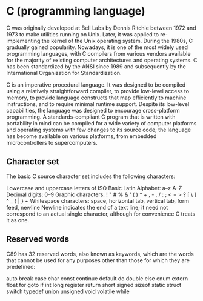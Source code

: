 # C (programming language)


C was originally developed at Bell Labs by Dennis Ritchie between 1972 and 1973 to make utilities running on Unix. Later, it was applied to re-implementing the kernel of the Unix operating system. During the 1980s, C gradually gained popularity. Nowadays, it is one of the most widely used programming languages, with C compilers from various vendors available for the majority of existing computer architectures and operating systems. C has been standardized by the ANSI since 1989  and subsequently by the International Organization for Standardization.

C is an imperative procedural language. It was designed to be compiled using a relatively straightforward compiler, to provide low-level access to memory, to provide language constructs that map efficiently to machine instructions, and to require minimal runtime support. Despite its low-level capabilities, the language was designed to encourage cross-platform programming. A standards-compliant C program that is written with portability in mind can be compiled for a wide variety of computer platforms and operating systems with few changes to its source code; the language has become available on various platforms, from embedded microcontrollers to supercomputers.


## Character set 

The basic C source character set includes the following characters:

Lowercase and uppercase letters of ISO Basic Latin Alphabet: a–z A–Z
Decimal digits: 0–9
Graphic characters: ! " # % & ' ( ) * + , - . / : ; < = > ? [ \ ] ^ _ { | } ~
Whitespace characters: space, horizontal tab, vertical tab, form feed, newline
Newline indicates the end of a text line; it need not correspond to an actual single character, although for convenience C treats it as one.


## Reserved words

C89 has 32 reserved words, also known as keywords, which are the words that cannot be used for any purposes other than those for which they are predefined:

auto
break
case
char
const
continue
default
do
double
else
enum
extern
float
for
goto
if
int
long
register
return
short
signed
sizeof
static
struct
switch
typedef
union
unsigned
void
volatile
while
